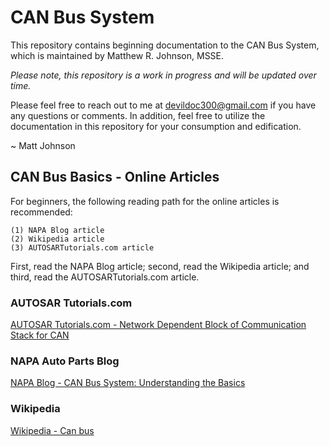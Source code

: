 
# CAN Bus System 

This repository contains beginning documentation to the CAN Bus System, 
which is maintained by Matthew R. Johnson, MSSE. 

<i>Please note, this repository is a work in progress and will be updated
over time.</i>

Please feel free to reach out to me at devildoc300@gmail.com if you have
any questions or comments. In addition, feel free to utilize the documentation
in this repository for your consumption and edification.

~ Matt Johnson

## CAN Bus Basics - Online Articles

For beginners, the following reading path for the online articles is recommended:

	(1) NAPA Blog article
	(2) Wikipedia article
	(3) AUTOSARTutorials.com article
 
First, read the NAPA Blog article; second, read the Wikipedia article; and third, 
read the AUTOSARTutorials.com article.

### AUTOSAR Tutorials.com
<a target="_blank" title="Network Dependent Block of Communication Stack for CAN" href="https://autosartutorials.com/communication-stack-can/">AUTOSAR Tutorials.com - Network Dependent Block of Communication Stack for CAN</a>

### NAPA Auto Parts Blog
<a target="_blank" title="CAN Bus System: Understanding the Basics" href="https://knowhow.napaonline.com/can-bus-system-understanding-basics/">NAPA Blog - CAN Bus System: Understanding the Basics</a>

### Wikipedia
<a target="_blank" title="Can bus" href="https://en.wikipedia.org/wiki/CAN_bus">Wikipedia - Can bus</a>


